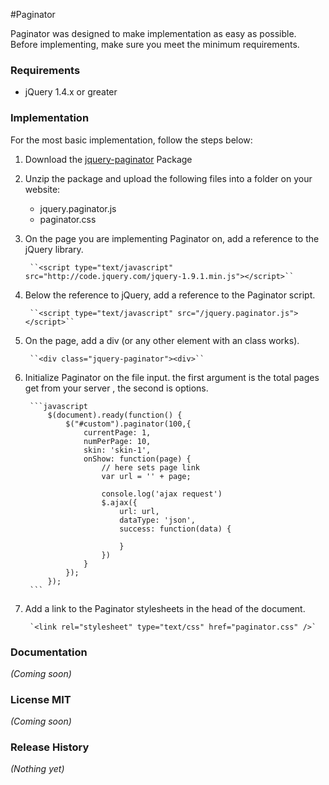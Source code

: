 #Paginator

Paginator was designed to make implementation as easy as possible. Before implementing, make sure you meet the minimum requirements.

### Requirements
- jQuery 1.4.x or greater

### Implementation

For the most basic implementation, follow the steps below:

1. Download the [jquery-paginator](https://raw.github.com/amazingSurge/jquery-paginator) Package

2. Unzip the package and upload the following files into a folder on your website:
   
	-  jquery.paginator.js
	-  paginator.css 

3. On the page you are implementing Paginator on, add a reference to the jQuery library.

		``<script type="text/javascript" src="http://code.jquery.com/jquery-1.9.1.min.js"></script>``

4. Below the reference to jQuery, add a reference to the Paginator script.

		``<script type="text/javascript" src="/jquery.paginator.js"></script>``

5. On the page, add a div (or any other element with an class works).

		``<div class="jquery-paginator"><div>``

6. Initialize Paginator on the file input. the first argument is the total pages get from your server , the second is options. 

		```javascript
			$(document).ready(function() {
			    $("#custom").paginator(100,{
			        currentPage: 1,
			        numPerPage: 10,
			        skin: 'skin-1',
			        onShow: function(page) {
			        	// here sets page link
			            var url = '' + page;
			            
			            console.log('ajax request')
			            $.ajax({
			                url: url,
			                dataType: 'json',
			                success: function(data) {

			                }
			            })
			        }
			    });                         
			});
		```	

7. Add a link to the Paginator stylesheets in the head of the document.

		`<link rel="stylesheet" type="text/css" href="paginator.css" />`


### Documentation
_(Coming soon)_

### License MIT
_(Coming soon)_

### Release History
_(Nothing yet)_
